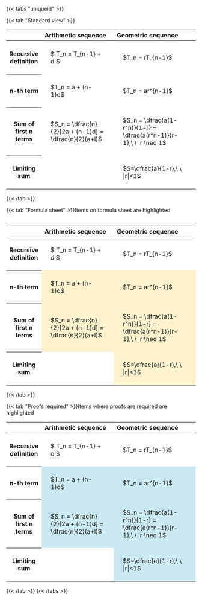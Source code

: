 ---
---

{{< tabs "uniqueid" >}}

{{< tab "Standard view" >}}
<style type="text/css">
#T_edebc th.col_heading {
  text-align: left;
  font-size: 1em;
}
#T_edebc td {
  text-align: left;
  font-size: 1em;
  padding: 1.5em;
}
#T_edebc_row0_col0, #T_edebc_row0_col1, #T_edebc_row1_col0, #T_edebc_row1_col1, #T_edebc_row2_col0, #T_edebc_row2_col1, #T_edebc_row3_col0, #T_edebc_row3_col1 {
  width: 400px;
  white-space: pre-wrap;
}
</style>
<table id="T_edebc">
  <thead>
    <tr>
      <th class="blank level0" >&nbsp;</th>
      <th id="T_edebc_level0_col0" class="col_heading level0 col0" >Arithmetic sequence</th>
      <th id="T_edebc_level0_col1" class="col_heading level0 col1" >Geometric sequence</th>
    </tr>
  </thead>
  <tbody>
    <tr>
      <th id="T_edebc_level0_row0" class="row_heading level0 row0" >Recursive definition</th>
      <td id="T_edebc_row0_col0" class="data row0 col0" >$ T_n = T_{n-1} + d $</td>
      <td id="T_edebc_row0_col1" class="data row0 col1" >$T_n = rT_{n-1}$</td>
    </tr>
    <tr>
      <th id="T_edebc_level0_row1" class="row_heading level0 row1" >n-th term</th>
      <td id="T_edebc_row1_col0" class="data row1 col0" >$T_n = a + (n-1)d$</td>
      <td id="T_edebc_row1_col1" class="data row1 col1" >$T_n = ar^{n-1}$</td>
    </tr>
    <tr>
      <th id="T_edebc_level0_row2" class="row_heading level0 row2" >Sum of first n terms</th>
      <td id="T_edebc_row2_col0" class="data row2 col0" >$S_n = \dfrac{n}{2}[2a + (n-1)d] = \dfrac{n}{2}(a+l)$</td>
      <td id="T_edebc_row2_col1" class="data row2 col1" >$S_n = \dfrac{a(1-r^n)}{1-r} = \dfrac{a(r^n-1)}{r-1},\ \  r \neq 1$</td>
    </tr>
    <tr>
      <th id="T_edebc_level0_row3" class="row_heading level0 row3" >Limiting sum</th>
      <td id="T_edebc_row3_col0" class="data row3 col0" ></td>
      <td id="T_edebc_row3_col1" class="data row3 col1" >$S=\dfrac{a}{1-r},\ \ |r|<1$</td>
    </tr>
  </tbody>
</table>
{{< /tab >}}

{{< tab "Formula sheet" >}}Items on formula sheet are highlighted
<br><br><style type="text/css">
#T_d6677 th.col_heading {
  text-align: left;
  font-size: 1em;
}
#T_d6677 td {
  text-align: left;
  font-size: 1em;
  padding: 1.5em;
}
#T_d6677_row0_col0, #T_d6677_row0_col1, #T_d6677_row3_col0 {
  width: 400px;
  white-space: pre-wrap;
}
#T_d6677_row1_col0, #T_d6677_row1_col1, #T_d6677_row2_col0, #T_d6677_row2_col1, #T_d6677_row3_col1 {
  width: 400px;
  background-color: rgba(255,194,10, 0.2);
  white-space: pre-wrap;
}
</style>
<table id="T_d6677">
  <thead>
    <tr>
      <th class="blank level0" >&nbsp;</th>
      <th id="T_d6677_level0_col0" class="col_heading level0 col0" >Arithmetic sequence</th>
      <th id="T_d6677_level0_col1" class="col_heading level0 col1" >Geometric sequence</th>
    </tr>
  </thead>
  <tbody>
    <tr>
      <th id="T_d6677_level0_row0" class="row_heading level0 row0" >Recursive definition</th>
      <td id="T_d6677_row0_col0" class="data row0 col0" >$ T_n = T_{n-1} + d $</td>
      <td id="T_d6677_row0_col1" class="data row0 col1" >$T_n = rT_{n-1}$</td>
    </tr>
    <tr>
      <th id="T_d6677_level0_row1" class="row_heading level0 row1" >n-th term</th>
      <td id="T_d6677_row1_col0" class="data row1 col0" >$T_n = a + (n-1)d$</td>
      <td id="T_d6677_row1_col1" class="data row1 col1" >$T_n = ar^{n-1}$</td>
    </tr>
    <tr>
      <th id="T_d6677_level0_row2" class="row_heading level0 row2" >Sum of first n terms</th>
      <td id="T_d6677_row2_col0" class="data row2 col0" >$S_n = \dfrac{n}{2}[2a + (n-1)d] = \dfrac{n}{2}(a+l)$</td>
      <td id="T_d6677_row2_col1" class="data row2 col1" >$S_n = \dfrac{a(1-r^n)}{1-r} = \dfrac{a(r^n-1)}{r-1},\ \  r \neq 1$</td>
    </tr>
    <tr>
      <th id="T_d6677_level0_row3" class="row_heading level0 row3" >Limiting sum</th>
      <td id="T_d6677_row3_col0" class="data row3 col0" ></td>
      <td id="T_d6677_row3_col1" class="data row3 col1" >$S=\dfrac{a}{1-r},\ \ |r|<1$</td>
    </tr>
  </tbody>
</table>
{{< /tab >}}

{{< tab "Proofs required" >}}Items where proofs are required are highlighted
<br>
<style type="text/css">
#T_2c62d th.col_heading {
  text-align: left;
  font-size: 1em;
}
#T_2c62d td {
  text-align: left;
  font-size: 1em;
  padding: 1.5em;
}
#T_2c62d_row0_col0, #T_2c62d_row0_col1, #T_2c62d_row3_col0 {
  width: 400px;
  white-space: pre-wrap;
}
#T_2c62d_row1_col0, #T_2c62d_row1_col1, #T_2c62d_row2_col0, #T_2c62d_row2_col1, #T_2c62d_row3_col1 {
  width: 400px;
  background-color: rgba(0,150,200, 0.2);
  white-space: pre-wrap;
}
</style>
<table id="T_2c62d">
  <thead>
    <tr>
      <th class="blank level0" >&nbsp;</th>
      <th id="T_2c62d_level0_col0" class="col_heading level0 col0" >Arithmetic sequence</th>
      <th id="T_2c62d_level0_col1" class="col_heading level0 col1" >Geometric sequence</th>
    </tr>
  </thead>
  <tbody>
    <tr>
      <th id="T_2c62d_level0_row0" class="row_heading level0 row0" >Recursive definition</th>
      <td id="T_2c62d_row0_col0" class="data row0 col0" >$ T_n = T_{n-1} + d $</td>
      <td id="T_2c62d_row0_col1" class="data row0 col1" >$T_n = rT_{n-1}$</td>
    </tr>
    <tr>
      <th id="T_2c62d_level0_row1" class="row_heading level0 row1" >n-th term</th>
      <td id="T_2c62d_row1_col0" class="data row1 col0" >$T_n = a + (n-1)d$</td>
      <td id="T_2c62d_row1_col1" class="data row1 col1" >$T_n = ar^{n-1}$</td>
    </tr>
    <tr>
      <th id="T_2c62d_level0_row2" class="row_heading level0 row2" >Sum of first n terms</th>
      <td id="T_2c62d_row2_col0" class="data row2 col0" >$S_n = \dfrac{n}{2}[2a + (n-1)d] = \dfrac{n}{2}(a+l)$</td>
      <td id="T_2c62d_row2_col1" class="data row2 col1" >$S_n = \dfrac{a(1-r^n)}{1-r} = \dfrac{a(r^n-1)}{r-1},\ \  r \neq 1$</td>
    </tr>
    <tr>
      <th id="T_2c62d_level0_row3" class="row_heading level0 row3" >Limiting sum</th>
      <td id="T_2c62d_row3_col0" class="data row3 col0" ></td>
      <td id="T_2c62d_row3_col1" class="data row3 col1" >$S=\dfrac{a}{1-r},\ \ |r|<1$</td>
    </tr>
  </tbody>
</table>
{{< /tab >}}
{{< /tabs >}}